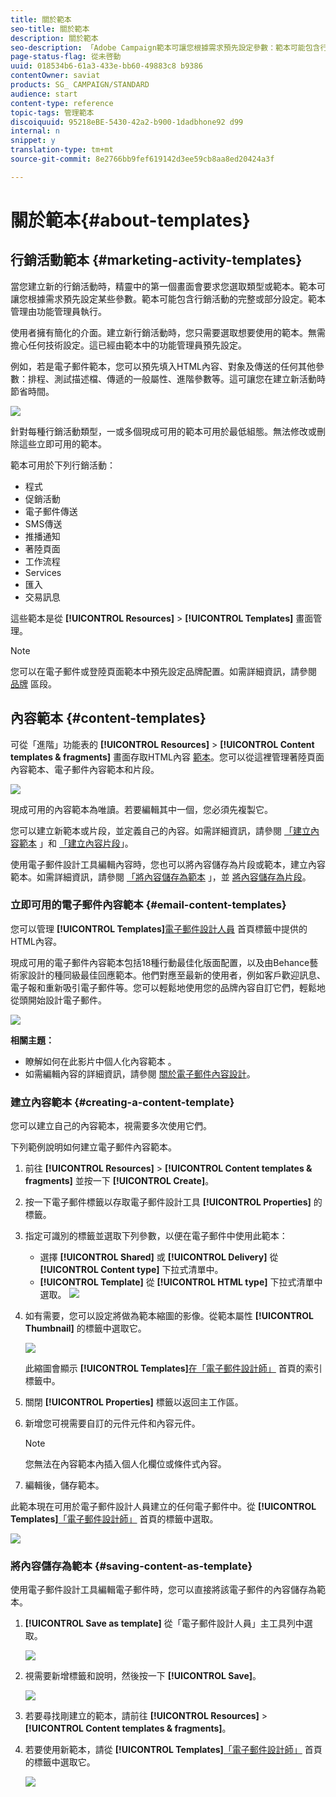 ```yaml
---
title: 關於範本
seo-title: 關於範本
description: 關於範本
seo-description: 「Adobe Campaign範本可讓您根據需求預先設定參數：範本可能包含行銷活動的完整或部分設定，以簡化非技術使用者的Adobe Campaign使用」。
page-status-flag: 從未啓動
uuid: 018534b6-61a3-433e-bb60-49883c8 b9386
contentOwner: saviat
products: SG_ CAMPAIGN/STANDARD
audience: start
content-type: reference
topic-tags: 管理範本
discoiquuid: 95218eBE-5430-42a2-b900-1dadbhone92 d99
internal: n
snippet: y
translation-type: tm+mt
source-git-commit: 8e2766bb9fef619142d3ee59cb8aa8ed20424a3f

---
```



# 關於範本{#about-templates}

## 行銷活動範本 {#marketing-activity-templates}

當您建立新的行銷活動時，精靈中的第一個畫面會要求您選取類型或範本。範本可讓您根據需求預先設定某些參數。範本可能包含行銷活動的完整或部分設定。範本管理由功能管理員執行。

使用者擁有簡化的介面。建立新行銷活動時，您只需要選取想要使用的範本。無需擔心任何技術設定。這已經由範本中的功能管理員預先設定。

例如，若是電子郵件範本，您可以預先填入HTML內容、對象及傳送的任何其他參數：排程、測試描述檔、傳遞的一般屬性、進階參數等。這可讓您在建立新活動時節省時間。

![](assets/template_1.png)

針對每種行銷活動類型，一或多個現成可用的範本可用於最低組態。無法修改或刪除這些立即可用的範本。

範本可用於下列行銷活動：

* 程式
* 促銷活動
* 電子郵件傳送
* SMS傳送
* 推播通知
* 著陸頁面
* 工作流程
* Services
* 匯入
* 交易訊息

這些範本是從 **[!UICONTROL Resources]** &gt; **[!UICONTROL Templates]** 畫面管理。

>[!NOTE]
>
>您可以在電子郵件或登陸頁面範本中預先設定品牌配置。如需詳細資訊，請參閱 [品牌](../../administration/using/branding.md) 區段。

## 內容範本 {#content-templates}

可從「進階」功能表的 **[!UICONTROL Resources]** &gt; **[!UICONTROL Content templates & fragments]** 畫面存取HTML內容 [範本](../../start/using/interface-description.md#advanced-menu)。您可以從這裡管理著陸頁面內容範本、電子郵件內容範本和片段。

![](assets/content_templates_list.png)

現成可用的內容範本為唯讀。若要編輯其中一個，您必須先複製它。

您可以建立新範本或片段，並定義自己的內容。如需詳細資訊，請參閱 [「建立內容範本](../../start/using/about-templates.md#creating-a-content-template) 」和 [「建立內容片段](../../designing/using/defining-the-email-structure.md#creating-a-content-fragment)」。

使用電子郵件設計工具編輯內容時，您也可以將內容儲存為片段或範本，建立內容範本。如需詳細資訊，請參閱 [「將內容儲存為範本](../../start/using/about-templates.md#saving-content-as-template) 」，並 [將內容儲存為片段](../../designing/using/defining-the-email-structure.md#saving-content-as-a-fragment)。

### 立即可用的電子郵件內容範本 {#email-content-templates}

您可以管理 **[!UICONTROL Templates]**[電子郵件設計人員](../../designing/using/about-email-content-design.md#about-the-email-designer) 首頁標籤中提供的HTML內容。

現成可用的電子郵件內容範本包括18種行動最佳化版面配置，以及由Behance藝術家設計的種同級最佳回應範本。他們對應至最新的使用者，例如客戶歡迎訊息、電子報和重新吸引電子郵件等。您可以輕鬆地使用您的品牌內容自訂它們，輕鬆地從頭開始設計電子郵件。

![](assets/content_templates.png)

**相關主題：**

* 瞭解如何在此影片中個人化內容範本 [](https://helpx.adobe.com/campaign/kt/acs/using/acs-email_content_templates-feature-video-use.html)。
* 如需編輯內容的詳細資訊，請參閱 [關於電子郵件內容設計](../../designing/using/about-email-content-design.md)。

### 建立內容範本 {#creating-a-content-template}

您可以建立自己的內容範本，視需要多次使用它們。

下列範例說明如何建立電子郵件內容範本。

1. 前往 **[!UICONTROL Resources]** &gt; **[!UICONTROL Content templates & fragments]** 並按一下 **[!UICONTROL Create]**。
1. 按一下電子郵件標籤以存取電子郵件設計工具 **[!UICONTROL Properties]** 的標籤。
1. 指定可識別的標籤並選取下列參數，以便在電子郵件中使用此範本：

   * 選擇 **[!UICONTROL Shared]** 或 **[!UICONTROL Delivery]** 從 **[!UICONTROL Content type]** 下拉式清單中。
   * **[!UICONTROL Template]** 從 **[!UICONTROL HTML type]** 下拉式清單中選取。
   ![](assets/email_designer_create-template.png)

1. 如有需要，您可以設定將做為範本縮圖的影像。從範本屬性 **[!UICONTROL Thumbnail]** 的標籤中選取它。

   ![](assets/email_designer_create-template_thumbnail.png)

   此縮圖會顯示 **[!UICONTROL Templates]**[在「電子郵件設計師」](../../designing/using/about-email-content-design.md#about-the-email-designer) 首頁的索引標籤中。

1. 關閉 **[!UICONTROL Properties]** 標籤以返回主工作區。
1. 新增您可視需要自訂的元件元件和內容元件。
   >[!NOTE]
   >
   > 您無法在內容範本內插入個人化欄位或條件式內容。
1. 編輯後，儲存範本。

此範本現在可用於電子郵件設計人員建立的任何電子郵件中。從 **[!UICONTROL Templates]**[「電子郵件設計師」](../../designing/using/about-email-content-design.md#about-the-email-designer) 首頁的標籤中選取。

![](assets/content_template_new.png)

### 將內容儲存為範本 {#saving-content-as-template}

使用電子郵件設計工具編輯電子郵件時，您可以直接將該電子郵件的內容儲存為範本。

<!--[!CAUTION]
>
>You cannot save as template a structure containing personalization fields or dynamic content.-->

1. **[!UICONTROL Save as template]** 從「電子郵件設計人員」主工具列中選取。

   ![](assets/email_designer_save-as-template.png)

1. 視需要新增標籤和說明，然後按一下 **[!UICONTROL Save]**。

   ![](assets/email_designer_save-as-template_creation.png)

1. 若要尋找剛建立的範本，請前往 **[!UICONTROL Resources]** &gt; **[!UICONTROL Content templates & fragments]**。

1. 若要使用新範本，請從 **[!UICONTROL Templates]**[「電子郵件設計師」](../../designing/using/about-email-content-design.md#about-the-email-designer) 首頁的標籤中選取它。

   ![](assets/content_template_new.png)

